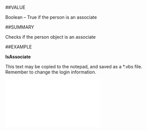 
##VALUE

Boolean – True if the person is an associate


##SUMMARY

Checks if the person object is an associate


##EXAMPLE

**IsAssociate**

This text may be copied to the notepad, and saved as a *.vbs file. Remember to change the login information.

![](..\..\Examples\vbs\SOPerson.IsAssociate.vbs.txt)

